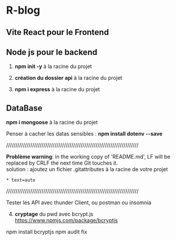 # R-blog

## Vite React pour le Frontend


## Node js pour le backend


1. **npm init -y** à la racine du projet

2. **création du dossier api** à la racine du projet

3. **npm i express** à la racine du projet

## DataBase

**npm i mongoose** à la racine du projet

Penser à cacher les datas sensibles : **npm install dotenv --save**

///////////////////////////////////////////////////////////////////////

**Problème warning**: in the working copy of 'README.md', LF will be replaced by CRLF the next time Git touches it.   
solution : ajoutez un fichier .gitattributes à la racine de votre projet

````
* text=auto

````
///////////////////////////////////////////////////////////////////////

Tester les API avec thunder Client, ou postman ou insomnia

4. **cryptage** du pwd avec bcrypt.js
https://www.npmjs.com/package/bcryptjs

npm install bcryptjs
npm audit fix